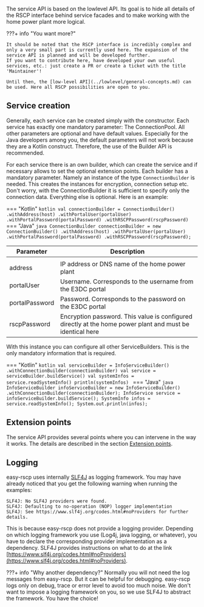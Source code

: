 The service API is based on the lowlevel API. Its goal is to hide all details of the RSCP interface behind service facades and to make working with the home power plant more logical.

???+ info "You want more?"

    It should be noted that the RSCP interface is incredibly complex and only a very small part is currently used here. The expansion of the service API is planned and will be developed further.
    If you want to contribute here, have developed your own useful services, etc.: just create a PR or create a ticket with the title 'Maintainer'!

    Until then, the [low-level API](../lowlevel/general-concepts.md) can be used. Here all RSCP possibilities are open to you.

## Service creation

Generally, each service can be created simply with the constructor. Each service has exactly one mandatory parameter: The ConnectionPool. All other parameters are optional and have default values.
Especially for the Java developers among you, the default parameters will not work because they are a Kotlin construct. Therefore, the use of the Builder API is recommended.

For each service there is an own builder, which can create the service and if necessary allows to set the optional extension points. Each builder has a mandatory parameter. Namely an instance of the type `ConnectionBuilder` is needed. This creates the instances for encryption, connection setup etc.
Don't worry, with the ConnectionBuilder it is sufficient to specify only the connection data. Everything else is optional. Here is an example:

=== "Kotlin"
    ```kotlin
    val connectionBuilder = ConnectionBuilder()
        .withAddress(host)
        .withPortalUser(portalUser)
        .withPortalPassword(portalPassword)
        .withRSCPPassword(rscpPassword)
    ```
=== "Java"
    ```java
    ConnectionBuilder connectionBuilder = new ConnectionBuilder()
        .withAddress(host)
        .withPortalUser(portalUser)
        .withPortalPassword(portalPassword)
        .withRSCPPassword(rscpPassword);
    ```

| Parameter      | Description                                                                                                                             | 
|----------------|-----------------------------------------------------------------------------------------------------------------------------------------| 
|                |                                                                                                                                         | 
| address        | IP address or DNS name of the home power plant                                                                                          | 
| portalUser     | Username. Corresponds to the username from the E3DC portal                 | 
| portalPassword | Password. Corresponds to the password on the E3DC portal | 
| rscpPassword   | Encryption password. This value is configured directly at the home power plant and must be identical here |

With this instance you can configure all other ServiceBuilders. This is the only mandatory information that is required.

=== "Kotlin"
    ```kotlin
    val serviceBuilder = InfoServiceBuilder()
            .withConnectionBuilder(connectionBuilder)
    val service = serviceBuilder.buildService()
    val systemInfos = service.readSystemInfo()
    println(systemInfos)
    ```
=== "Java"
    ```java
    InfoServiceBuilder infoServiceBuilder = new InfoServiceBuilder()
            .withConnectionBuilder(connectionBuilder);
    InfoService service = infoServiceBuilder.buildService();
    SystemInfo infos = service.readSystemInfo();
    System.out.println(infos);
    ```

## Extension points

The service API provides several points where you can intervene in the way it works. The details are described in the section [Extension points](extension-points.md).


## Logging

easy-rscp uses internally [SLF4J](https://www.slf4j.org/) as logging framework. You may have already noticed that you get the following warning when running the examples:

```text
SLF4J: No SLF4J providers were found.
SLF4J: Defaulting to no-operation (NOP) logger implementation
SLF4J: See https://www.slf4j.org/codes.html#noProviders for further details.
```

This is because easy-rscp does not provide a logging provider. Depending on which logging framework you use (Log4j, java logging, or whatever), you have to declare the corresponding provider implementation as a dependency.
SLF4J provides instructions on what to do at the link [https://www.slf4j.org/codes.html#noProviders](https://www.slf4j.org/codes.html#noProviders).

???+ info "Why another dependency?"
    Normally you will not need the log messages from easy-rscp. But it can be helpful for debugging. easy-rscp logs only on debug, 
    trace or error level to avoid too much noise. We don't want to impose a logging framework on you, so we use SLF4J to abstract the framework. You have the choice!



